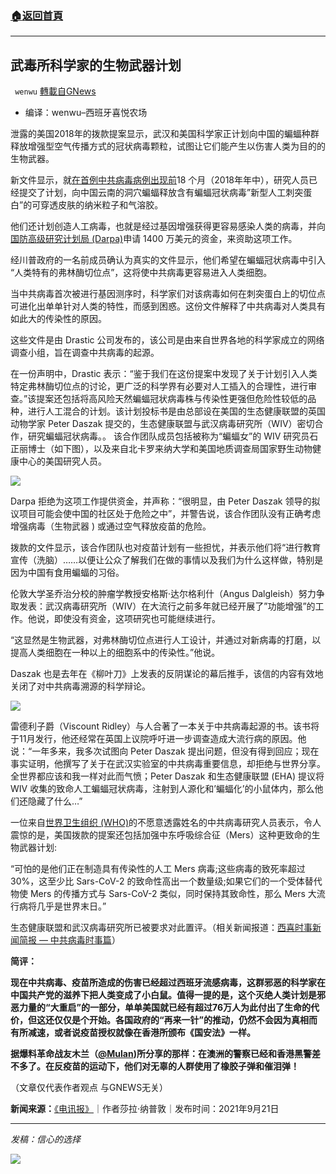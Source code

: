 ###  [:house:返回首頁](https://github.com/ourhimalayas/txt)
---


## 武毒所科学家的生物武器计划
` wenwu` [轉載自GNews](https://gnews.org/zh-hans/1548647/)

- 编译：wenwu–西班牙喜悦农场


泄露的美国2018年的拨款提案显示，武汉和美国科学家正计划向中国的蝙蝠种群释放增强型空气传播方式的冠状病毒颗粒，试图让它们能产生以伤害人类为目的的生物武器。

新文件显示，就[在首例中共病毒病例出现前](https://www.telegraph.co.uk/travel/advice/red-list-countries-coming-off-update-covid-hotel-quarantine-2021/)18 个月（2018年年中），研究人员已经提交了计划，向中国云南的洞穴蝙蝠释放含有蝙蝠冠状病毒”新型人工刺突蛋白”的可穿透皮肤的纳米粒子和气溶胶。

他们还计划创造人工病毒，也就是经过基因增强获得更容易感染人类的病毒，并向[国防高级研究计划局 (Darpa)](https://www.telegraph.co.uk/technology/2020/03/12/darpa-five-inventions-us-agency-inspired-uks-800m-dream-factory/)申请 1400 万美元的资金，来资助这项工作。

经川普政府的一名前成员确认为真实的文件显示，他们希望在蝙蝠冠状病毒中引入 “人类特有的弗林酶切位点”，这将使中共病毒更容易进入人类细胞。

当中共病毒首次被进行基因测序时，科学家们对该病毒如何在刺突蛋白上的切位点可进化出单单针对人类的特性，而感到困惑。这份文件解释了中共病毒对人类具有如此大的传染性的原因。

这些文件是由 Drastic 公司发布的，该公司是由来自世界各地的科学家成立的网络调查小组，旨在调查中共病毒的起源。

在一份声明中，Drastic 表示：“鉴于我们在这份提案中发现了关于计划引入人类特定弗林酶切位点的讨论，更广泛的科学界有必要对人工插入的合理性，进行审查。”该提案还包括将高风险天然蝙蝠冠状病毒株与传染性更强但危险性较低的品种，进行人工混合的计划。该计划投标书是由总部设在美国的生态健康联盟的英国动物学家 Peter Daszak 提交的，生态健康联盟与武汉病毒研究所（WIV）密切合作，研究蝙蝠冠状病毒。。 该合作团队成员包括被称为“蝙蝠女”的 WIV 研究员石正丽博士（如下图），以及来自北卡罗来纳大学和美国地质调查局国家野生动物健康中心的美国研究人员。

![](https://assets.gnews.org/wp-content/uploads/2021/09/unknown-2-20.png)

Darpa 拒绝为这项工作提供资金，并声称：“很明显，由 Peter Daszak 领导的拟议项目可能会使中国的社区处于危险之中”，并警告说，该合作团队没有正确考虑增强病毒（生物武器 ) 或通过空气释放疫苗的危险。

拨款的文件显示，该合作团队也对疫苗计划有一些担忧，并表示他们将“进行教育宣传（洗脑）……以便让公众了解我们在做的事情以及我们为什么这样做，特别是因为中国有食用蝙蝠的习俗。

伦敦大学圣乔治分校的肿瘤学教授安格斯·达尔格利什（Angus Dalgleish）努力争取发表：武汉病毒研究所（WIV）在大流行之前多年就已经开展了”功能增强”的工作。他说，即使没有资金，这项研究也可能继续进行。

“这显然是生物武器，对弗林酶切位点进行人工设计，并通过对新病毒的打磨，以提高人类细胞在一种以上的细胞系中的传染性。”他说。

Daszak 也是去年在《柳叶刀》上发表的反阴谋论的幕后推手，该信的内容有效地关闭了对中共病毒溯源的科学辩论。

![](https://assets.gnews.org/wp-content/uploads/2021/09/unknown-3-20.png)

雷德利子爵（Viscount Ridley）与人合著了一本关于中共病毒起源的书。该书将于11月发行，他还经常在英国上议院呼吁进一步调查造成大流行病的原因。他说：“一年多来，我多次试图向 Peter Daszak 提出问题，但没有得到回应；现在事实证明，他撰写了关于在武汉实验室的中共病毒重要信息，却拒绝与世界分享。全世界都应该和我一样对此而气愤；Peter Daszak 和生态健康联盟 (EHA) 提议将 WIV 收集的致命人工蝙蝠冠状病毒，注射到人源化和’蝙蝠化’的小鼠体内，那么他们还隐藏了什么…”

一位来自[世界卫生组织 (WHO)](https://www.telegraph.co.uk/global-health/science-and-disease/global-vaccine-scheme-cuts-supply-forecast-25-per-cent/)的不愿意透露姓名的中共病毒研究人员表示，令人震惊的是，美国拨款的提案还包括加强中东呼吸综合征（Mers）这种更致命的生物武器计划:

“可怕的是他们正在制造具有传染性的人工 Mers 病毒;这些病毒的致死率超过30%，这至少比 Sars-CoV-2 的致命性高出一个数量级;如果它们的一个受体替代物使 Mers 的传播方式与 Sars-CoV-2 类似，同时保持其致命性，那么 Mers 大流行病将几乎是世界末日。”

生态健康联盟和武汉病毒研究所已被要求对此置评。（相关新闻报道：[西喜时事新闻简报 — 中共病毒时事篇](https://gnews.org/zh-hans/1547193/)）

**简评：**

**现在中共病毒、疫苗所造成的伤害已经超过西班牙流感病毒，这群邪恶的科学家在中国共产党的滋养下把人类变成了小白鼠。值得一提的是，这个灭绝人类计划是邪恶力量的“大重启”的一部分，单单美国就已经有超过76万人为此付出了生命的代价，但这还仅仅是个开始。各国政府的“再来一针”的推动，仍然不会因为真相而有所减速，或者说疫苗授权就像在香港所颁布《国安法》一样。**

**据爆料革命战友木兰（[@Mulan](https://www.gettr.com/post/pby57ff8f3))所分享的那样：在澳洲的警察已经和香港黑警差不多了。在反疫苗的运动下，他们对无辜的人群使用了橡胶子弹和催泪弹！**

（文章仅代表作者观点 与GNEWS无关）

**新闻来源：**[《电讯报》](https://www.telegraph.co.uk/news/2021/09/21/wuhan-scientists-planned-releaseskin-penetrating-nanoparticles/)｜作者莎拉·纳普敦｜发布时间：2021年9月21日

* * *

*发稿：信心的选择*

![](https://assets.gnews.org/wp-content/uploads/2021/08/GNEWS_CH.-2.jpeg)
